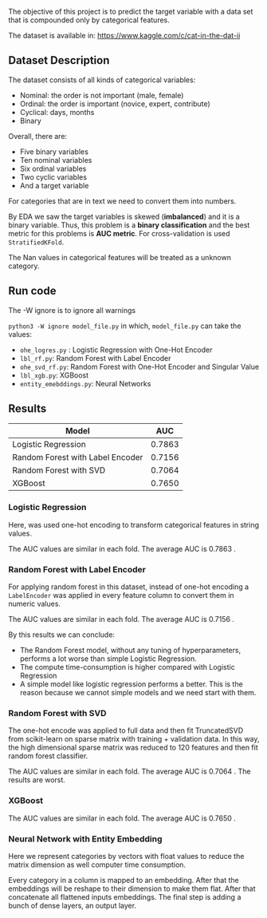 The objective of this project is to predict the target
variable with a data set that is compounded only by categorical features.

The dataset is available in:
https://www.kaggle.com/c/cat-in-the-dat-ii

## Dataset Description

The dataset consists of all kinds of categorical variables:
- Nominal: the order is not important (male, female)
- Ordinal: the order is important (novice, expert, contribute)
- Cyclical: days, months
- Binary

Overall, there are:
- Five binary variables
- Ten nominal variables
- Six ordinal variables
- Two cyclic variables
- And a target variable

For categories that are in text we need to convert them into numbers.

By EDA we saw the target variables is skewed (**imbalanced**) and it is
a binary variable. Thus, this problem is a **binary classification**
and the best metric for this problems is **AUC metric**. 
For cross-validation is used `StratifiedKFold`. 

The Nan values in categorical features will be treated as a unknown category. 

## Run code
The -W ignore is to ignore all warnings

`python3 -W ignore model_file.py` in which, 
`model_file.py` can take the values:
- `ohe_logres.py` : Logistic Regression with One-Hot Encoder
- `lbl_rf.py`: Random Forest with Label Encoder
- `ohe_svd_rf.py`:  Random Forest with One-Hot Encoder and Singular Value 
- `lbl_xgb.py`: XGBoost
- `entity_emebddings.py`: Neural Networks 


## Results

|Model|AUC|
|-----|-----|
|Logistic Regression| 0.7863|
|Random Forest with Label Encoder| 0.7156|
|Random Forest with SVD| 0.7064|
|XGBoost| 0.7650|


### Logistic Regression
Here, was used one-hot encoding to transform categorical features in string values.

The AUC values are similar in each fold. The average AUC is 0.7863 .

### Random Forest with Label Encoder
For applying random forest in this dataset, instead of one-hot encoding a `LabelEncoder`
was applied in every feature column to convert them in numeric values.

The AUC values are similar in each fold. The average AUC is 0.7156 .

By this results we can conclude:
- The Random Forest model, without any tuning of
hyperparameters, performs a lot worse than simple Logistic Regression.
- The compute time-consumption is higher compared with Logistic Regression
- A simple model like logistic regression performs a better. This is the reason because we cannot
simple models and we need start with them.

### Random Forest with SVD
The one-hot encode was applied to full data and then fit TruncatedSVD from scikit-learn on
sparse matrix with training + validation data. In this way, the high
dimensional sparse matrix was reduced to 120 features and then fit random forest classifier.

The AUC values are similar in each fold. The average AUC is 0.7064 . The results are worst.

### XGBoost

The AUC values are similar in each fold. The average AUC is 0.7650 .

### Neural Network with Entity Embedding

Here we represent categories by vectors with float values to reduce the matrix dimension as well 
computer time consumption.

Every category in a column is mapped to an embedding. After that the embeddings will 
be reshape to their dimension to make them flat. After that concatenate all flattened inputs
embeddings. The final step is adding a bunch of dense layers, an output layer.


